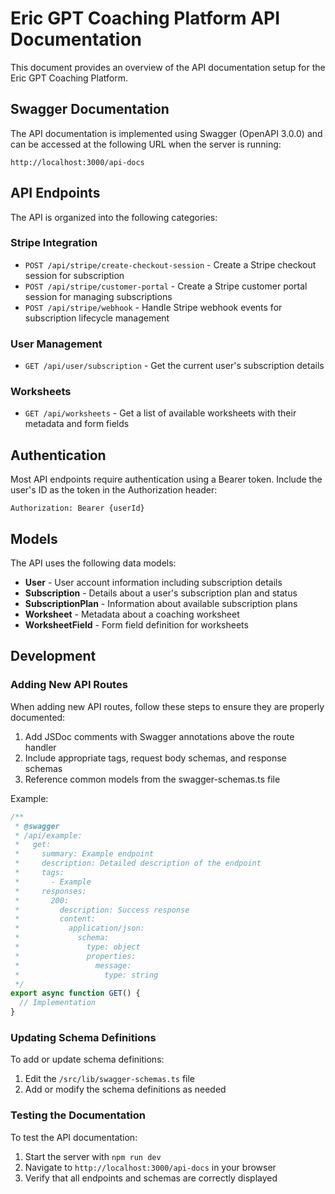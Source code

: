 # Eric GPT Coaching Platform API Documentation

This document provides an overview of the API documentation setup for the Eric GPT Coaching Platform.

## Swagger Documentation

The API documentation is implemented using Swagger (OpenAPI 3.0.0) and can be accessed at the following URL when the server is running:

```
http://localhost:3000/api-docs
```

## API Endpoints

The API is organized into the following categories:

### Stripe Integration

- `POST /api/stripe/create-checkout-session` - Create a Stripe checkout session for subscription
- `POST /api/stripe/customer-portal` - Create a Stripe customer portal session for managing subscriptions
- `POST /api/stripe/webhook` - Handle Stripe webhook events for subscription lifecycle management

### User Management

- `GET /api/user/subscription` - Get the current user's subscription details

### Worksheets

- `GET /api/worksheets` - Get a list of available worksheets with their metadata and form fields

## Authentication

Most API endpoints require authentication using a Bearer token. Include the user's ID as the token in the Authorization header:

```
Authorization: Bearer {userId}
```

## Models

The API uses the following data models:

- **User** - User account information including subscription details
- **Subscription** - Details about a user's subscription plan and status
- **SubscriptionPlan** - Information about available subscription plans
- **Worksheet** - Metadata about a coaching worksheet
- **WorksheetField** - Form field definition for worksheets

## Development

### Adding New API Routes

When adding new API routes, follow these steps to ensure they are properly documented:

1. Add JSDoc comments with Swagger annotations above the route handler
2. Include appropriate tags, request body schemas, and response schemas
3. Reference common models from the swagger-schemas.ts file

Example:

```typescript
/**
 * @swagger
 * /api/example:
 *   get:
 *     summary: Example endpoint
 *     description: Detailed description of the endpoint
 *     tags:
 *       - Example
 *     responses:
 *       200:
 *         description: Success response
 *         content:
 *           application/json:
 *             schema:
 *               type: object
 *               properties:
 *                 message:
 *                   type: string
 */
export async function GET() {
  // Implementation
}
```

### Updating Schema Definitions

To add or update schema definitions:

1. Edit the `/src/lib/swagger-schemas.ts` file
2. Add or modify the schema definitions as needed

### Testing the Documentation

To test the API documentation:

1. Start the server with `npm run dev`
2. Navigate to `http://localhost:3000/api-docs` in your browser
3. Verify that all endpoints and schemas are correctly displayed
